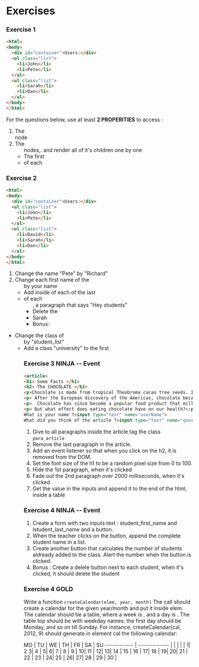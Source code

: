 # Exercises

### Exercise 1
```html run
<html>
<body>
  <div id="container">Users:</div>
  <ul class="list">
    <li>John</li>
    <li>Pete</li>
  </ul>
  <ul class="list">
    <li>Sarah</li>
    <li>Dan</li>
  </ul>
</body>
</html>
```
For the questions below, use at least **2 PROPERITIES** to access :
1. The <div> node
2. The <ul> nodes,. and render all of it's children one by one
3. The first <li> of each <ul>

### Exercise 2
```html run
<html>
<body>
  <div id="container">Users:</div>
  <ul class="list">
    <li>John</li>
    <li>Pete</li>
  </ul>
  <ul class="list">
    <li>David</li>
    <li>Sarah</li>
    <li>Dan</li>
  </ul>
</body>
</html>
```
1. Change the name "Pete" by "Richard"
2. Change each first name of the <ul> by your name
3. Add inside of each of the last <li> of each <ul>, a paragraph that says "Hey students"
4. Delete the <li> Sarah
5. Bonus: 
* Change the class of <ul> by "student_list"
* Add a class "university" to the first <ul>

### Exercise 3 **NINJA -- Event**
``` html run
<article>
<h1> Some Facts </h1>
<h2> The CHOCOLATE </h2>
<p>Chocolate is made from tropical Theobroma cacao tree seeds. Its earliest use dates back to the Olmec civilization in Mesoamerica.</p>
<p> After the European discovery of the Americas, chocolate became very popular in the wider world, and its demand exploded. </p>
<p>  Chocolate has since become a popular food product that millions enjoy every day, thanks to its unique, rich, and sweet taste.</p> 
<p> But what effect does eating chocolate have on our health?<:p> </article>
What is your name ?<input type="text" name="userName">
What did you think of the article ?<input type="text" name="questionToUser">
```

1.	Give to all paragraphs inside the article tag the class  `para_article` 
2.	Remove the last paragraph in the article.
3.	Add an event listener so that when you click on the h2, it is removed from the DOM.
4.	Set the font size of the h1 to be a random pixel size from 0 to 100.
5.	Hide the 1st paragraph, when it's clicked 
6.	Fade out the 2nd paragraph over 2000 milliseconds, when it's clicked
7.	Get the value in the inputs and append it to the end of the html, inside a table

### Exercise 4  **NINJA  -- Event**

1.	Create a form with two inputs text : student_first_name and lstudent_last_name and a button.
2.	When the teacher clicks on the button, append the complete student name in a list.
3.	Create another button that calculates the number of students aldready added to the class. Alert the number when the button is clicked.
4.	Bonus : Create a delete button next to each student, when it's clicked, it should delete the student

### Exercise 4  **GOLD**

Write a function `createCalendar(elem, year, month)`
The call should create a calendar for the given year/month and put it inside elem.
The calendar should be a table, where a week is <tr>, and a day is <td>. The table top should be <th> with weekday names: the first day should be Monday, and so on till Sunday.
For instance, createCalendar(cal, 2012, 9) should generate in element cal the following calendar:

MO | TU | WE | TH | FR | SA | SU
------------ | -------------
 | | | | | 1| 2
3| 4 | 5| 6| 7 | 8 | 9 | 
10| 11 | 12| 13| 14 | 15 | 16 | 
17| 18 | 19| 20| 21 | 22 | 23 | 
24| 25 | 26| 27| 28 | 29 | 30 | 